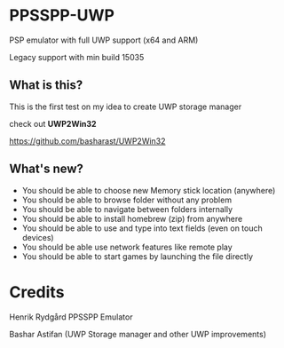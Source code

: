 # PPSSPP-UWP
PSP emulator with full UWP support (x64 and ARM)

Legacy support with min build 15035


## What is this?

This is the first test on my idea to create UWP storage manager

check out **UWP2Win32**

https://github.com/basharast/UWP2Win32


## What's new?

- You should be able to choose new Memory stick location (anywhere)
- You should be able to browse folder without any problem
- You should be able to navigate between folders internally
- You should be able to install homebrew (zip) from anywhere
- You should be able to use and type into text fields (even on touch devices)
- You should be able use network features like remote play
- You should be able to start games by launching the file directly


# Credits

Henrik Rydgård PPSSPP Emulator

Bashar Astifan (UWP Storage manager and other UWP improvements)
